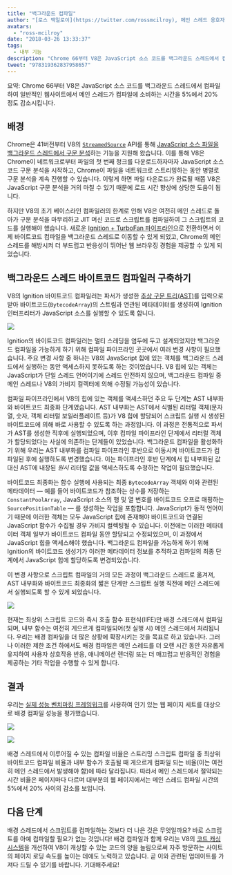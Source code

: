 ```yaml
---
title: "백그라운드 컴파일"
author: "[로스 맥일로이](https://twitter.com/rossmcilroy), 메인 스레드 옹호자"
avatars: 
  - "ross-mcilroy"
date: "2018-03-26 13:33:37"
tags: 
  - 내부 기능
description: "Chrome 66부터 V8은 JavaScript 소스 코드를 백그라운드 스레드에서 컴파일하여 일반적인 웹사이트에서 메인 스레드가 컴파일에 소비하는 시간을 5%에서 20% 정도 감소시킵니다."
tweet: "978319362837958657"
---
```

요약: Chrome 66부터 V8은 JavaScript 소스 코드를 백그라운드 스레드에서 컴파일하여 일반적인 웹사이트에서 메인 스레드가 컴파일에 소비하는 시간을 5%에서 20% 정도 감소시킵니다.

## 배경

Chrome은 41버전부터 V8의 [`StreamedSource`](https://cs.chromium.org/chromium/src/v8/include/v8.h?q=StreamedSource&sq=package:chromium&l=1389) API를 통해 [JavaScript 소스 파일을 백그라운드 스레드에서 구문 분석](https://blog.chromium.org/2015/03/new-javascript-techniques-for-rapid.html)하는 기능을 지원해 왔습니다. 이를 통해 V8은 Chrome이 네트워크로부터 파일의 첫 번째 청크를 다운로드하자마자 JavaScript 소스 코드 구문 분석을 시작하고, Chrome이 파일을 네트워크로 스트리밍하는 동안 병렬로 구문 분석을 계속 진행할 수 있습니다. 이렇게 하면 파일 다운로드가 완료될 때쯤 V8은 JavaScript 구문 분석을 거의 마칠 수 있기 때문에 로드 시간 향상에 상당한 도움이 됩니다.

<!--truncate-->
하지만 V8의 초기 베이스라인 컴파일러의 한계로 인해 V8은 여전히 메인 스레드로 돌아가 구문 분석을 마무리하고 JIT 머신 코드로 스크립트를 컴파일하여 그 스크립트의 코드를 실행해야 했습니다. 새로운 [Ignition + TurboFan 파이프라인](/blog/launching-ignition-and-turbofan)으로 전환하면서 이제 바이트코드 컴파일을 백그라운드 스레드로 이동할 수 있게 되었고, Chrome의 메인 스레드를 해방시켜 더 부드럽고 반응성이 뛰어난 웹 브라우징 경험을 제공할 수 있게 되었습니다.

## 백그라운드 스레드 바이트코드 컴파일러 구축하기

V8의 Ignition 바이트코드 컴파일러는 파서가 생성한 [추상 구문 트리(AST)](https://en.wikipedia.org/wiki/Abstract_syntax_tree)를 입력으로 받아 바이트코드(`BytecodeArray`)의 스트림과 연관된 메타데이터를 생성하여 Ignition 인터프리터가 JavaScript 소스를 실행할 수 있도록 합니다.

![](/_img/background-compilation/bytecode.svg)

Ignition의 바이트코드 컴파일러는 멀티 스레딩을 염두에 두고 설계되었지만 백그라운드 컴파일을 가능하게 하기 위해 컴파일 파이프라인 곳곳에서 여러 변경 사항이 필요했습니다. 주요 변경 사항 중 하나는 V8의 JavaScript 힙에 있는 객체를 백그라운드 스레드에서 실행하는 동안 액세스하지 못하도록 하는 것이었습니다. V8 힙에 있는 객체는 JavaScript가 단일 스레드 언어이기에 스레드 안전하지 않으며, 백그라운드 컴파일 중 메인 스레드나 V8의 가비지 컬렉터에 의해 수정될 가능성이 있습니다.

컴파일 파이프라인에서 V8의 힙에 있는 객체를 액세스하던 주요 두 단계는 AST 내부화와 바이트코드 최종화 단계였습니다. AST 내부화는 AST에서 식별된 리터럴 객체(문자열, 숫자, 객체 리터럴 보일러플레이트 등)가 V8 힙에 할당되어 스크립트 실행 시 생성된 바이트코드에 의해 바로 사용할 수 있도록 하는 과정입니다. 이 과정은 전통적으로 파서가 AST를 생성한 직후에 실행되었으며, 이후 컴파일 파이프라인 단계에서 리터럴 객체가 할당되었다는 사실에 의존하는 단계들이 있었습니다. 백그라운드 컴파일을 활성화하기 위해 우리는 AST 내부화를 컴파일 파이프라인 후반으로 이동시켜 바이트코드가 컴파일된 후에 실행하도록 변경했습니다. 이는 파이프라인 후반 단계에서 힙 내부화된 값 대신 AST에 내장된 _원시_ 리터럴 값을 액세스하도록 수정하는 작업이 필요했습니다.

바이트코드 최종화는 함수 실행에 사용되는 최종 `BytecodeArray` 객체와 이와 관련된 메타데이터 — 예를 들어 바이트코드가 참조하는 상수를 저장하는 `ConstantPoolArray`, JavaScript 소스의 행 및 열 번호를 바이트코드 오프로 매핑하는 `SourcePositionTable` — 를 생성하는 작업을 포함합니다. JavaScript가 동적 언어이기 때문에 이러한 객체는 모두 JavaScript 힙에 존재해야 바이트코드와 연결된 JavaScript 함수가 수집될 경우 가비지 컬렉팅될 수 있습니다. 이전에는 이러한 메타데이터 객체 일부가 바이트코드 컴파일 동안 할당되고 수정되었으며, 이 과정에서 JavaScript 힙을 액세스해야 했습니다. 백그라운드 컴파일을 가능하게 하기 위해 Ignition의 바이트코드 생성기가 이러한 메타데이터 정보를 추적하고 컴파일의 최종 단계에서 JavaScript 힙에 할당하도록 변경되었습니다.

이 변경 사항으로 스크립트 컴파일의 거의 모든 과정이 백그라운드 스레드로 옮겨져, AST 내부화와 바이트코드 최종화의 짧은 단계만 스크립트 실행 직전에 메인 스레드에서 실행되도록 할 수 있게 되었습니다.

![](/_img/background-compilation/threads.svg)

현재는 최상위 스크립트 코드와 즉시 호출 함수 표현식(IIFE)만 배경 스레드에서 컴파일되며, 내부 함수는 여전히 게으르게 컴파일되어(첫 실행 시) 메인 스레드에서 처리됩니다. 우리는 배경 컴파일을 더 많은 상황에 확장시키는 것을 목표로 하고 있습니다. 그러나 이러한 제한 조건 하에서도 배경 컴파일은 메인 스레드를 더 오랜 시간 동안 자유롭게 유지하여 사용자 상호작용 반응, 애니메이션 렌더링 또는 더 매끄럽고 반응적인 경험을 제공하는 기타 작업을 수행할 수 있게 합니다.

## 결과

우리는 [실제 성능 벤치마킹 프레임워크](/blog/real-world-performance)를 사용하여 인기 있는 웹 페이지 세트를 대상으로 배경 컴파일 성능을 평가했습니다.

![](/_img/background-compilation/desktop.svg)

![](/_img/background-compilation/mobile.svg)

배경 스레드에서 이루어질 수 있는 컴파일 비율은 스트리밍 스크립트 컴파일 중 최상위 바이트코드 컴파일 비율과 내부 함수가 호출될 때 게으르게 컴파일 되는 비율(이는 여전히 메인 스레드에서 발생해야 함)에 따라 달라집니다. 따라서 메인 스레드에서 절약되는 시간 비율은 페이지마다 다르며 대부분의 웹 페이지에서는 메인 스레드 컴파일 시간의 5%에서 20% 사이의 감소를 보입니다.

## 다음 단계

배경 스레드에서 스크립트를 컴파일하는 것보다 더 나은 것은 무엇일까요? 바로 스크립트를 아예 컴파일할 필요가 없는 것입니다! 배경 컴파일과 함께 우리는 V8의 [코드 캐싱 시스템](/blog/code-caching)을 개선하여 V8이 캐싱할 수 있는 코드의 양을 늘림으로써 자주 방문하는 사이트의 페이지 로딩 속도를 높이는 데에도 노력하고 있습니다. 곧 이와 관련된 업데이트를 가져다 드릴 수 있기를 바랍니다. 기대해주세요!
